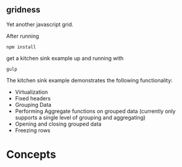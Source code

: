 gridness
---------------

Yet another javascript grid.

After running 
```
npm install
```

get a kitchen sink example up and running with 
```
gulp
```

The kitchen sink example demonstrates the following functionality:

- Virtualization
- Fixed headers
- Grouping Data 
- Performing Aggregate functions on grouped data (currently only supports a single level of grouping and aggregating)
- Opening and closing grouped data
- Freezing rows

Concepts
================